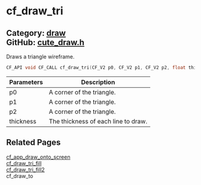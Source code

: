 [](../header.md ':include')

# cf_draw_tri

Category: [draw](/api_reference?id=draw)  
GitHub: [cute_draw.h](https://github.com/RandyGaul/cute_framework/blob/master/include/cute_draw.h)  
---

Draws a triangle wireframe.

```cpp
CF_API void CF_CALL cf_draw_tri(CF_V2 p0, CF_V2 p1, CF_V2 p2, float thickness);
```

Parameters | Description
--- | ---
p0 | A corner of the triangle.
p1 | A corner of the triangle.
p2 | A corner of the triangle.
thickness | The thickness of each line to draw.

## Related Pages

[cf_app_draw_onto_screen](/app/cf_app_draw_onto_screen.md)  
[cf_draw_tri_fill](/draw/cf_draw_tri_fill.md)  
[cf_draw_tri_fill2](/draw/cf_draw_tri_fill2.md)  
cf_draw_to  
